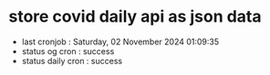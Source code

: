# store covid daily api as json data

- last cronjob : Saturday, 02 November 2024 01:09:35
- status og cron : success
- status daily cron : success
      
      